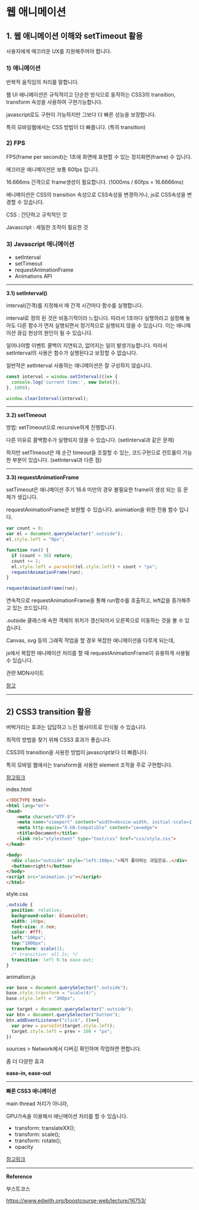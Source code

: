 # 웹 애니메이션

## 1. 웹 애니메이션 이해와 setTimeout 활용

사용자에게 매끄러운 UX를 지원해주어야 합니다.



### 1) 애니메이션

반복적 움직임의 처리를 말합니다.

웹 UI 애니메이션은 규칙적이고 단순한 방식으로 동작하는 CSS3의 transition, transform 속성을 사용하여 구현가능합니다.

javascript로도 구현이 가능하지만 그보다 더 빠른 성능을 보장합니다. 

특히 모바일웹에서는 CSS 방법이 더 빠릅니다. (특히 transition)



### 2) FPS

FPS(frame per second)는 1초에 화면에 표현할 수 있는 정지화면(frame) 수 입니다.

매끄러운 애니메이션은 보통 60fps 입니다.

16.666ms 간격으로 frame생성이 필요합니다. (1000ms / 60fps = 16.6666ms)



애니메이션은 CSS의 transition 속성으로 CSS속성을 변경하거나, js로 CSS속성을 변경할 수 있습니다.

CSS : 간단하고 규칙적인 것

Javascript : 세밀한 조작이 필요한 것



### 3) Javascript 애니메이션

* setInterval
* setTimeout
* requestAnimationFrame
* Animations API



---

**3.1) setInterval()**

interval(간격)를 지정해서 매 간격 시간마다 함수를 실행합니다.



interval로 정의 된 것은 비동기적이라 느립니다. 따라서 1초마다 실행하라고 설정해 놓아도 다른 함수가 먼저 실행되면서 정기적으로 실행되지 않을 수 있습니다. 이는 애니메이션 끊김 현상의 원인이 될 수 있습니다.

일어나야할 이벤트 콜백이 지연되고, 없어지는 일이 발생가능합니다. 따라서 setInterval의 사용은 함수가 실행된다고 보장할 수 없습니다.

일반적은 setInterval 사용하는 애니메이션은 잘 구성하지 않습니다.

```javascript
const interval = window.setInterval(()=> {
  console.log('current time:', new Date());
}, 1000);

window.clearInterval(interval);
```





---

**3.2) setTimeout**

방법: setTimeout으로 recursive하게 진행합니다.

다른 이유로 콜백함수가 실행되지 않을 수 있습니다. (setInterval과 같은 문제)

하지만 setTImeout은 매 순간 timeout을 조절할 수 있는, 코드구현으로 컨트롤이 가능한 부분이 있습니다. (setInterval과 다른 점)









---

**3.3) requestAnimationFrame**

setTimeout은 애니메이션 주기 16.6 미만의 경우 불필요한 frame이 생성 되는 등 문제가 생깁니다.

requestAnimationFrame은 보완할 수 있습니다. animiation을 위한 전용 함수 입니다.



```javascript
var count = 0;
var el = document.querySelector(".outside");
el.style.left = "0px";

function run() {
  if (count > 30) return;
  count += 1;
  el.style.left = parseInt(el.style.left) + count + "px";
  requestAnimationFrame(run);
}

requestAnimationFrame(run);
```



연속적으로 requestAnimationFrame을 통해 run함수를 호출하고, left값을 증가해주고 있는 코드입니다.

.outside 클래스에 속한 객체의 위치가 갱신되어서 오른쪽으로 이동하는 것을 볼 수 있습니다.



Canvas, svg 등의 그래픽 작업을 할 경우 복잡한 애니메이션을 다루게 되는데,

js에서 복잡한 애니메이션 처리를 할 때 requestAnimationFrame이 유용하게 사용될 수 있습니다.



관련 MDN사이트

[참고](https://developer.mozilla.org/en-US/docs/Web/API/window/requestAnimationFrame)





---

## 2) CSS3 transition 활용

버벅거리는 효과는 답답하고 느린 웹사이트로 인식될 수 있습니다.

최적의 방법을 찾기 위해 CSS3 효과가 좋습니다.

CSS3의 transition을 사용한 방법이 javascript보다 더 빠릅니다.

특히 모바일 웹에서는 transform을 사용한 element 조작을 주로 구현합니다.

[참고링크](https://thoughtbot.com/blog/transitions-and-transforms)





index.html

```html
<!DOCTYPE html>
<html lang="en">
<head>
    <meta charset="UTF-8">
    <meta name="viewport" content="width=device-width, initial-scale=1.0">
    <meta http-equiv="X-UA-Compatible" content="ie=edge">
    <title>Document</title>
    <link rel="stylesheet" type="text/css" href="css/style.css">
</head>

<body>
  <div class="outside" style="left:100px;">제가 좋아하는 과일은요..</div> 
  <button>right!</button>
</body>
<script src="animation.js"></script>
</html>
```





style.css

```css
.outside {
  position: relative;
  background-color: blueviolet;
  width: 100px;
  font-size: 0.8em;
  color: #fff;
  left:"100px";
  top:"1000px";
  transform: scale(1);
  /* transition: all 2s; */
  transition: left 0.5s ease-out;
}
```





animation.js

```javascript
var base = document.querySelector(".outside");
base.style.transform = "scale(4)";
base.style.left = "300px";

var target = document.querySelector(".outside");
var btn = document.querySelector("button");
btn.addEventListener("click", ()=>{
  var prev = parseInt(target.style.left);
  target.style.left = prev + 100 + "px";
})
```





sources > Network에서 디버깅 확인하며 작업하면 편합니다.



좀 더 다양한 효과

**ease-in, ease-out**





---

**빠른 CSS3 애니메이션**

main thread 처리가 아니라,

GPU가속을 이용해서 애닌메이션 처리를 할 수 있습니다.

* transform: translateXX();
* transform: scale();
* transform: rotate();
* opacity

[참고링크](https://d2.naver.com/helloworld/2061385)











---

**Reference**

부스트코스

https://www.edwith.org/boostcourse-web/lecture/16753/